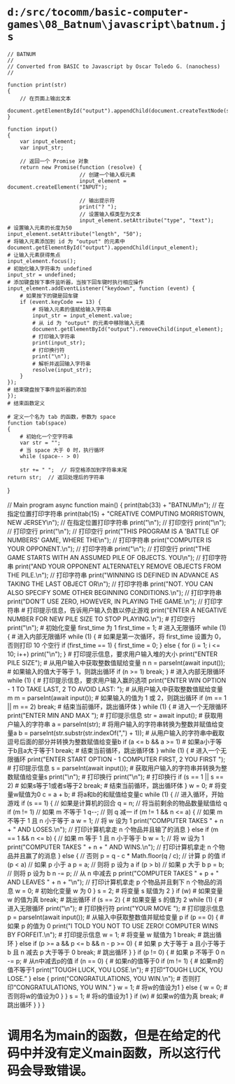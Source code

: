 # `d:/src/tocomm/basic-computer-games\08_Batnum\javascript\batnum.js`

```
// BATNUM
// 
// Converted from BASIC to Javascript by Oscar Toledo G. (nanochess)
//

function print(str)
{
    // 在页面上输出文本
    document.getElementById("output").appendChild(document.createTextNode(str));
}

function input()
{
    var input_element;
    var input_str;

    // 返回一个 Promise 对象
    return new Promise(function (resolve) {
                       // 创建一个输入框元素
                       input_element = document.createElement("INPUT");

                       // 输出提示符
                       print("? ");
                       // 设置输入框类型为文本
                       input_element.setAttribute("type", "text");
# 设置输入元素的长度为50
input_element.setAttribute("length", "50");
# 将输入元素添加到 id 为 "output" 的元素中
document.getElementById("output").appendChild(input_element);
# 让输入元素获得焦点
input_element.focus();
# 初始化输入字符串为 undefined
input_str = undefined;
# 添加键盘按下事件监听器，当按下回车键时执行相应操作
input_element.addEventListener("keydown", function (event) {
    # 如果按下的键是回车键
    if (event.keyCode == 13) {
        # 将输入元素的值赋给输入字符串
        input_str = input_element.value;
        # 从 id 为 "output" 的元素中移除输入元素
        document.getElementById("output").removeChild(input_element);
        # 打印输入字符串
        print(input_str);
        # 打印换行符
        print("\n");
        # 解析并返回输入字符串
        resolve(input_str);
    }
});
# 结束键盘按下事件监听器的添加
});
# 结束函数定义

# 定义一个名为 tab 的函数，参数为 space
function tab(space)
{
    # 初始化一个空字符串
    var str = "";
    # 当 space 大于 0 时，执行循环
    while (space-- > 0)
```
        str += " ";  // 将空格添加到字符串末尾
    return str;  // 返回处理后的字符串
}

// Main program
async function main()
{
    print(tab(33) + "BATNUM\n");  // 在指定位置打印字符串
    print(tab(15) + "CREATIVE COMPUTING  MORRISTOWN, NEW JERSEY\n");  // 在指定位置打印字符串
    print("\n");  // 打印空行
    print("\n");  // 打印空行
    print("\n");  // 打印空行
    print("THIS PROGRAM IS A 'BATTLE OF NUMBERS' GAME, WHERE THE\n");  // 打印字符串
    print("COMPUTER IS YOUR OPPONENT.\n");  // 打印字符串
    print("\n");  // 打印空行
    print("THE GAME STARTS WITH AN ASSUMED PILE OF OBJECTS. YOU\n");  // 打印字符串
    print("AND YOUR OPPONENT ALTERNATELY REMOVE OBJECTS FROM THE PILE.\n");  // 打印字符串
    print("WINNING IS DEFINED IN ADVANCE AS TAKING THE LAST OBJECT OR\n");  // 打印字符串
    print("NOT. YOU CAN ALSO SPECIFY SOME OTHER BEGINNING CONDITIONS.\n");  // 打印字符串
    print("DON'T USE ZERO, HOWEVER, IN PLAYING THE GAME.\n");  // 打印字符串
    # 打印提示信息，告诉用户输入负数以停止游戏
    print("ENTER A NEGATIVE NUMBER FOR NEW PILE SIZE TO STOP PLAYING.\n");
    # 打印空行
    print("\n");
    # 初始化变量 first_time 为 1
    first_time = 1;
    # 进入无限循环
    while (1) {
        # 进入内部无限循环
        while (1) {
            # 如果是第一次循环，将 first_time 设置为 0，否则打印 10 个空行
            if (first_time == 1) {
                first_time = 0;
            } else {
                for (i = 1; i <= 10; i++)
                    print("\n");
            }
            # 打印提示信息，要求用户输入堆的大小
            print("ENTER PILE SIZE");
            # 从用户输入中获取整数值赋给变量 n
            n = parseInt(await input());
            # 如果输入的值大于等于 1，则跳出循环
            if (n >= 1)
                break;
        }
        # 进入内部无限循环
        while (1) {
            # 打印提示信息，要求用户输入赢的选项
            print("ENTER WIN OPTION - 1 TO TAKE LAST, 2 TO AVOID LAST: ");
            # 从用户输入中获取整数值赋给变量 m
            m = parseInt(await input());
            # 如果输入的值为 1 或 2，则跳出循环
            if (m == 1 || m == 2)
        break;  # 结束当前循环，跳出循环体
        }
        while (1) {  # 进入一个无限循环
            print("ENTER MIN AND MAX ");  # 打印提示信息
            str = await input();  # 获取用户输入的字符串
            a = parseInt(str);  # 将用户输入的字符串转换为整数并赋值给变量a
            b = parseInt(str.substr(str.indexOf(",") + 1));  # 从用户输入的字符串中截取逗号后面的部分并转换为整数赋值给变量b
            if (a <= b && a >= 1)  # 如果a小于等于b且a大于等于1
                break;  # 结束当前循环，跳出循环体
        }
        while (1) {  # 进入一个无限循环
            print("ENTER START OPTION - 1 COMPUTER FIRST, 2 YOU FIRST ");  # 打印提示信息
            s = parseInt(await input());  # 获取用户输入的字符串并转换为整数赋值给变量s
            print("\n");  # 打印换行
            print("\n");  # 打印换行
            if (s == 1 || s == 2)  # 如果s等于1或者s等于2
                break;  # 结束当前循环，跳出循环体
        }
        w = 0;  # 将变量w赋值为0
        c = a + b;  # 将a和b的和赋值给变量c
        while (1) {
            // 进入循环，开始游戏
            if (s == 1) {
                // 如果是计算机的回合
                q = n;
                // 将当前剩余的物品数量赋值给 q
                if (m != 1)
                    // 如果 m 不等于 1
                    q--;
                    // 则 q 减一
                if (m != 1 && n <= a) {
                    // 如果 m 不等于 1 且 n 小于等于 a
                    w = 1;
                    // 将 w 设为 1
                    print("COMPUTER TAKES " + n + " AND LOSES.\n");
                    // 打印计算机拿走 n 个物品并且输了的消息
                } else if (m == 1 && n <= b) {
                    // 如果 m 等于 1 且 n 小于等于 b
                    w = 1;
                    // 将 w 设为 1
                    print("COMPUTER TAKES " + n + " AND WINS.\n");
                    // 打印计算机拿走 n 个物品并且赢了的消息
                } else {
                    // 否则
                    p = q - c * Math.floor(q / c);
                    // 计算 p 的值
                    if (p < a)
                        // 如果 p 小于 a
                        p = a;
                        // 则将 p 设为 a
                    if (p > b)
                        // 如果 p 大于 b
                        p = b;
                        // 则将 p 设为 b
                    n -= p;
                    // 从 n 中减去 p
                    print("COMPUTER TAKES " + p + " AND LEAVES " + n + "\n");
                    // 打印计算机拿走 p 个物品并且剩下 n 个物品的消息
                    w = 0;  # 初始化变量 w 为 0
                }
                s = 2;  # 将变量 s 赋值为 2
            }
            if (w)  # 如果变量 w 的值为真
                break;  # 跳出循环
            if (s == 2) {  # 如果变量 s 的值为 2
                while (1) {  # 进入无限循环
                    print("\n");  # 打印换行符
                    print("YOUR MOVE ");  # 打印提示信息
                    p = parseInt(await input());  # 从输入中获取整数值并赋给变量 p
                    if (p == 0) {  # 如果 p 的值为 0
                        print("I TOLD YOU NOT TO USE ZERO! COMPUTER WINS BY FORFEIT.\n");  # 打印提示信息
                        w = 1;  # 将变量 w 赋值为 1
                        break;  # 跳出循环
                    } else if (p >= a && p <= b && n - p >= 0) {  # 如果 p 大于等于 a 且小于等于 b 且 n 减去 p 大于等于 0
                        break;  # 跳出循环
                    }
                }
                if (p != 0) {  # 如果 p 不等于 0
                    n -= p;  # 从n中减去p的值
                    if (n == 0) {  # 如果n的值等于0
                        if (m != 1) {  # 如果m的值不等于1
                            print("TOUGH LUCK, YOU LOSE.\n");  # 打印“TOUGH LUCK, YOU LOSE.”
                        } else {
                            print("CONGRATULATIONS, YOU WIN.\n");  # 否则打印“CONGRATULATIONS, YOU WIN.”
                        }
                        w = 1;  # 将w的值设为1
                    } else {
                        w = 0;  # 否则将w的值设为0
                    }
                }
                s = 1;  # 将s的值设为1
            }
            if (w)  # 如果w的值为真
                break;  # 跳出循环
        }
    }
}
# 调用名为main的函数，但是在给定的代码中并没有定义main函数，所以这行代码会导致错误。
```